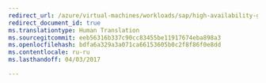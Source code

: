 ```yaml
---
redirect_url: /azure/virtual-machines/workloads/sap/high-availability-guide
redirect_document_id: true
ms.translationtype: Human Translation
ms.sourcegitcommit: eeb56316b337c90cc83455be11917674eba898a3
ms.openlocfilehash: bdfa6a329a3a071ca66153605b0c2f8f86f0e8dd
ms.contentlocale: ru-ru
ms.lasthandoff: 04/03/2017

---
```


